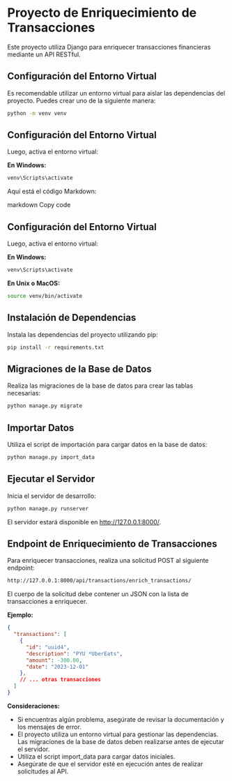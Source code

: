 # Proyecto de Enriquecimiento de Transacciones

Este proyecto utiliza Django para enriquecer transacciones financieras mediante un API RESTful.

## Configuración del Entorno Virtual

Es recomendable utilizar un entorno virtual para aislar las dependencias del proyecto. Puedes crear uno de la siguiente manera:

```bash
python -m venv venv
```

## Configuración del Entorno Virtual

Luego, activa el entorno virtual:

**En Windows:**
```bash
venv\Scripts\activate
```


Aquí está el código Markdown:

markdown
Copy code
## Configuración del Entorno Virtual

Luego, activa el entorno virtual:

**En Windows:**
```bash
venv\Scripts\activate
```

**En Unix o MacOS:**

```bash
source venv/bin/activate
```

## Instalación de Dependencias

Instala las dependencias del proyecto utilizando pip:

```bash
pip install -r requirements.txt
```

## Migraciones de la Base de Datos

Realiza las migraciones de la base de datos para crear las tablas necesarias:

```bash
python manage.py migrate
```

## Importar Datos

Utiliza el script de importación para cargar datos en la base de datos:

```bash
python manage.py import_data
```

## Ejecutar el Servidor
Inicia el servidor de desarrollo:

```bash
python manage.py runserver
```

El servidor estará disponible en http://127.0.0.1:8000/.

## Endpoint de Enriquecimiento de Transacciones
Para enriquecer transacciones, realiza una solicitud POST al siguiente endpoint:

```bash
http://127.0.0.1:8000/api/transactions/enrich_transactions/
```

El cuerpo de la solicitud debe contener un JSON con la lista de transacciones a enriquecer.

**Ejemplo:**

```json
{
  "transactions": [
    {
      "id": "uuid4",
      "description": "PYU *UberEats",
      "amount": -300.00,
      "date": "2023-12-01"
    },
    // ... otras transacciones
  ]
}
```

**Consideraciones:**

- Si encuentras algún problema, asegúrate de revisar la documentación y los mensajes de error.
- El proyecto utiliza un entorno virtual para gestionar las dependencias.
Las migraciones de la base de datos deben realizarse antes de ejecutar el servidor.
- Utiliza el script import_data para cargar datos iniciales.
- Asegúrate de que el servidor esté en ejecución antes de realizar solicitudes al API.
